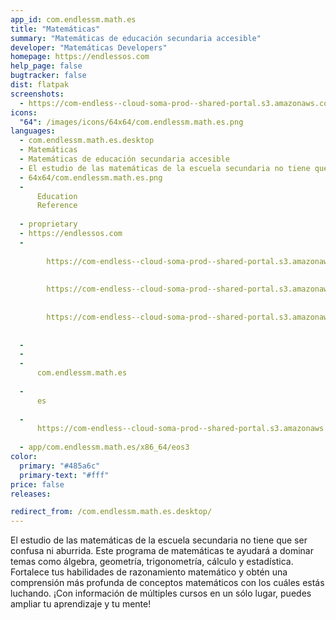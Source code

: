 ```yaml
---
app_id: com.endlessm.math.es
title: "Matemáticas"
summary: "Matemáticas de educación secundaria accesible"
developer: "Matemáticas Developers"
homepage: https://endlessos.com
help_page: false
bugtracker: false
dist: flatpak
screenshots:
  - https://com-endless--cloud-soma-prod--shared-portal.s3.amazonaws.com/apps.279.screenshots.129e8d6a-0e70-4698-9207-7c40637ec6b9_201810232008075959.png
icons:
  "64": /images/icons/64x64/com.endlessm.math.es.png
languages:
  - com.endlessm.math.es.desktop
  - Matemáticas
  - Matemáticas de educación secundaria accesible
  - El estudio de las matemáticas de la escuela secundaria no tiene que ser confusa ni aburrida. Este programa de matemáticas te ayudará a dominar temas como álgebra, geometría, trigonometría, cálculo y estadística. Fortalece tus habilidades de razonamiento matemático y obtén una comprensión más profunda de conceptos matemáticos con los cuáles estás luchando. ¡Con información de múltiples cursos en un sólo lugar, puedes ampliar tu aprendizaje y tu mente!
  - 64x64/com.endlessm.math.es.png
  - 
      Education
      Reference
    
  - proprietary
  - https://endlessos.com
  - 
      
        https://com-endless--cloud-soma-prod--shared-portal.s3.amazonaws.com/apps.279.screenshots.129e8d6a-0e70-4698-9207-7c40637ec6b9_201810232008075959.png
      
      
        https://com-endless--cloud-soma-prod--shared-portal.s3.amazonaws.com/apps.279.screenshots.b9597c2f-f846-40f7-8489-4b15ec306198_201810232008075959.png
      
      
        https://com-endless--cloud-soma-prod--shared-portal.s3.amazonaws.com/apps.279.screenshots.2bb4d39d-0f70-4c6d-aa1a-b2b16db34264_201810232008075959.png
      
    
  - 
  - 
  - 
      com.endlessm.math.es
    
  - 
      es
    
  - 
      https://com-endless--cloud-soma-prod--shared-portal.s3.amazonaws.com/app.1277.appCenterThumbnail.fd5209a4-d3de-45ac-b17b-5c528b0070da_201810232008055252.jpg
    
  - app/com.endlessm.math.es/x86_64/eos3
color:
  primary: "#485a6c"
  primary-text: "#fff"
price: false
releases:

redirect_from: /com.endlessm.math.es.desktop/
---
```


<p>El estudio de las matemáticas de la escuela secundaria no tiene que ser confusa ni aburrida. Este programa de matemáticas te ayudará a dominar temas como álgebra, geometría, trigonometría, cálculo y estadística. Fortalece tus habilidades de razonamiento matemático y obtén una comprensión más profunda de conceptos matemáticos con los cuáles estás luchando. ¡Con información de múltiples cursos en un sólo lugar, puedes ampliar tu aprendizaje y tu mente!</p>